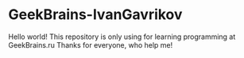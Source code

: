 # GeekBrains-IvanGavrikov
Hello world!
This repository is only using for learning programming at GeekBrains.ru
Thanks for everyone, who help me!
